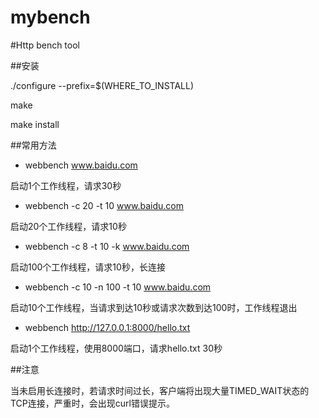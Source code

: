 mybench
=======

#Http bench tool

##安装

./configure --prefix=$(WHERE_TO_INSTALL)

make

make install

##常用方法
- webbench www.baidu.com

启动1个工作线程，请求30秒

- webbench -c 20 -t 10 www.baidu.com

启动20个工作线程，请求10秒

- webbench -c 8 -t 10 -k www.baidu.com

启动100个工作线程，请求10秒，长连接

- webbench -c 10 -n 100 -t 10 www.baidu.com

启动10个工作线程，当请求到达10秒或请求次数到达100时，工作线程退出

- webbench http://127.0.0.1:8000/hello.txt

启动1个工作线程，使用8000端口，请求hello.txt 30秒

##注意

当未启用长连接时，若请求时间过长，客户端将出现大量TIMED_WAIT状态的TCP连接，严重时，会出现curl错误提示。

